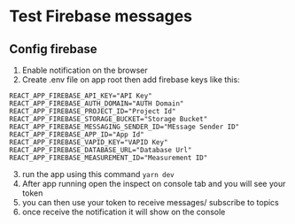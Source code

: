 # Test Firebase messages

## Config firebase
1) Enable notification on the browser
2) Create .env file on app root then add firebase keys like this:

```env
REACT_APP_FIREBASE_API_KEY="API Key"
REACT_APP_FIREBASE_AUTH_DOMAIN="AUTH Domain"
REACT_APP_FIREBASE_PROJECT_ID="Project Id"
REACT_APP_FIREBASE_STORAGE_BUCKET="Storage Bucket"
REACT_APP_FIREBASE_MESSAGING_SENDER_ID="MEssage Sender ID"
REACT_APP_FIREBASE_APP_ID="App Id"
REACT_APP_FIREBASE_VAPID_KEY="VAPID Key"
REACT_APP_FIREBASE_DATABASE_URL="Database Url"
REACT_APP_FIREBASE_MEASUREMENT_ID="Measurement ID"
```

3) run the app using this command ```yarn dev```
4) After app running open the inspect on console tab and you will see your token
5) you can then use your token to receive messages/ subscribe to topics
6) once receive the notification it will show on the console
